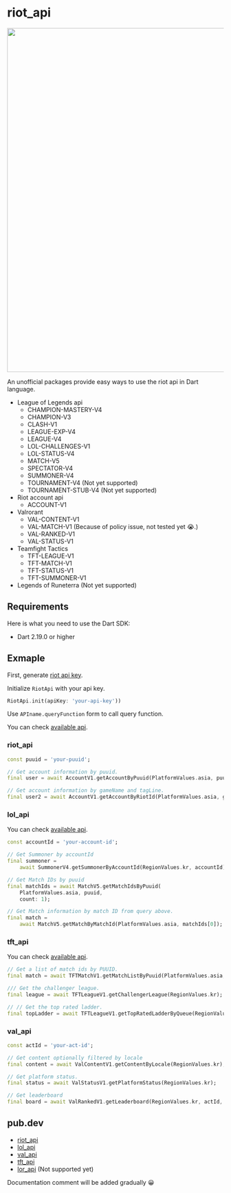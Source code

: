 # riot_api
<p align="center">
<img width="800px" src="https://user-images.githubusercontent.com/76432686/218413089-f6ed76ca-b2d9-4ffe-8169-e3a0b8d72feb.png" />
</p>


An unofficial packages provide easy ways to use the riot api in Dart language.

- League of Legends api
    - CHAMPION-MASTERY-V4
    - CHAMPION-V3
    - CLASH-V1
    - LEAGUE-EXP-V4
    - LEAGUE-V4
    - LOL-CHALLENGES-V1
    - LOL-STATUS-V4
    - MATCH-V5
    - SPECTATOR-V4
    - SUMMONER-V4
    - TOURNAMENT-V4 (Not yet supported)
    - TOURNAMENT-STUB-V4 (Not yet supported)
- Riot account api
    - ACCOUNT-V1
- Valrorant
    - VAL-CONTENT-V1
    - VAL-MATCH-V1 (Because of policy issue, not tested yet 😭.)
    - VAL-RANKED-V1
    - VAL-STATUS-V1
- Teamfight Tactics
    - TFT-LEAGUE-V1
    - TFT-MATCH-V1
    - TFT-STATUS-V1
    - TFT-SUMMONER-V1
- Legends of Runeterra (Not yet supported)

## Requirements

Here is what you need to use the Dart SDK:

- Dart 2.19.0 or higher

## Exmaple

First, generate [riot api key](https://developer.riotgames.com/).

Initialize `RiotApi` with your api key.
```dart
RiotApi.init(apiKey: 'your-api-key'))
```
Use `APIname.queryFunction` form to call query function.

You can check [available api](https://developer.riotgames.com/apis).

### riot_api

```dart
const puuid = 'your-puuid';

// Get account information by puuid.
final user = await AccountV1.getAccountByPuuid(PlatformValues.asia, puuid);

// Get account information by gameName and tagLine.
final user2 = await AccountV1.getAccountByRiotId(PlatformValues.asia, gameName, tagLine);
```

### lol_api

You can check [available api](https://developer.riotgames.com/apis).
```dart
const accountId = 'your-account-id';

// Get Summoner by accountId
final summoner =
    await SummonerV4.getSummonerByAccountId(RegionValues.kr, accountId);

// Get Match IDs by puuid
final matchIds = await MatchV5.getMatchIdsByPuuid(
    PlatformValues.asia, puuid,
    count: 1);

// Get Match information by match ID from query above.
final match =
    await MatchV5.getMatchByMatchId(PlatformValues.asia, matchIds[0]);

```
### tft_api

You can check [available api](https://developer.riotgames.com/apis).

```dart
// Get a list of match ids by PUUID.
final match = await TFTMatchV1.getMatchListByPuuid(PlatformValues.asia, puuid, count: 1);

/// Get the challenger league.
final league = await TFTLeagueV1.getChallengerLeague(RegionValues.kr);

// // Get the top rated ladder.
final topLadder = await TFTLeagueV1.getTopRatedLadderByQueue(RegionValues.kr, "RANKED_TFT");
```

### val_api

```dart
const actId = 'your-act-id';

// Get content optionally filtered by locale
final content = await ValContentV1.getContentByLocale(RegionValues.kr);

// Get platform status.
final status = await ValStatusV1.getPlatformStatus(RegionValues.kr);

// Get leaderboard
final board = await ValRankedV1.getLeaderboard(RegionValues.kr, actId, size: 100);
```

## pub.dev
- [riot_api](https://pub.dev/packages/riot_api)
- [lol_api](https://pub.dev/packages/lol_api)
- [val_api](https://pub.dev/packages/val_api)
- [tft_api](https://pub.dev/packages/tft_api)
- [lor_api]() (Not supported yet)

Documentation comment will be added gradually 😀
